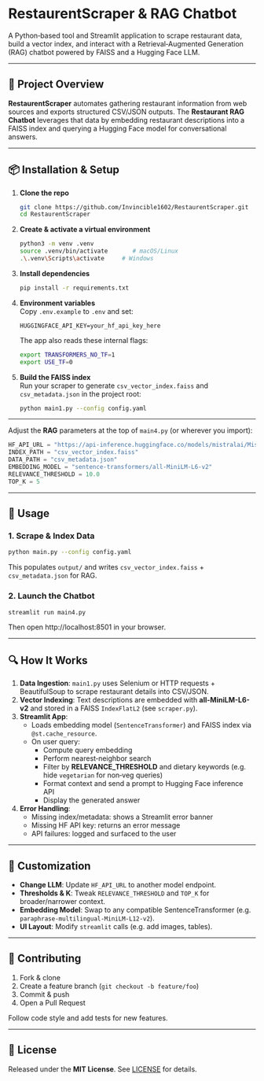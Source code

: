 # RestaurentScraper & RAG Chatbot

A Python‐based tool and Streamlit application to scrape restaurant data, build a vector index, and interact with a Retrieval‑Augmented Generation (RAG) chatbot powered by FAISS and a Hugging Face LLM.

---

## 🚀 Project Overview

**RestaurentScraper** automates gathering restaurant information from web sources and exports structured CSV/JSON outputs. The **Restaurant RAG Chatbot** leverages that data by embedding restaurant descriptions into a FAISS index and querying a Hugging Face model for conversational answers.


---

## 📦 Installation & Setup

1. **Clone the repo**
   ```bash
   git clone https://github.com/Invincible1602/RestaurentScraper.git
   cd RestaurentScraper
   ```

2. **Create & activate a virtual environment**  
   ```bash
   python3 -m venv .venv
   source .venv/bin/activate       # macOS/Linux
   .\.venv\Scripts\activate     # Windows
   ```

3. **Install dependencies**  
   ```bash
   pip install -r requirements.txt
   ```

4. **Environment variables**  
   Copy `.env.example` to `.env` and set:
   ```dotenv
   HUGGINGFACE_API_KEY=your_hf_api_key_here
   ```
   The app also reads these internal flags:
   ```bash
   export TRANSFORMERS_NO_TF=1
   export USE_TF=0
   ```

5. **Build the FAISS index**  
   Run your scraper to generate `csv_vector_index.faiss` and `csv_metadata.json` in the project root:
   ```bash
   python main1.py --config config.yaml
   ```

---

Adjust the **RAG** parameters at the top of `main4.py` (or wherever you import):

```python
HF_API_URL = "https://api-inference.huggingface.co/models/mistralai/Mistral-7B-Instruct-v0.3"
INDEX_PATH = "csv_vector_index.faiss"
DATA_PATH = "csv_metadata.json"
EMBEDDING_MODEL = "sentence-transformers/all-MiniLM-L6-v2"
RELEVANCE_THRESHOLD = 10.0
TOP_K = 5
```

---

## 🏃 Usage

### 1. Scrape & Index Data

```bash
python main.py --config config.yaml
```  
This populates `output/` and writes `csv_vector_index.faiss` + `csv_metadata.json` for RAG.

### 2. Launch the Chatbot

```bash
streamlit run main4.py
```  
Then open http://localhost:8501 in your browser.


---

## 🔍 How It Works

1. **Data Ingestion**: `main1.py` uses Selenium or HTTP requests + BeautifulSoup to scrape restaurant details into CSV/JSON.
2. **Vector Indexing**: Text descriptions are embedded with **all-MiniLM-L6-v2** and stored in a FAISS `IndexFlatL2` (see `scraper.py`).
3. **Streamlit App**:
   - Loads embedding model (`SentenceTransformer`) and FAISS index via `@st.cache_resource`.
   - On user query:
     - Compute query embedding
     - Perform nearest‑neighbor search
     - Filter by **RELEVANCE_THRESHOLD** and dietary keywords (e.g. hide `vegetarian` for non‑veg queries)
     - Format context and send a prompt to Hugging Face inference API
     - Display the generated answer
4. **Error Handling**:
   - Missing index/metadata: shows a Streamlit error banner
   - Missing HF API key: returns an error message
   - API failures: logged and surfaced to the user

---

## 🔧 Customization

- **Change LLM**: Update `HF_API_URL` to another model endpoint.
- **Thresholds & K**: Tweak `RELEVANCE_THRESHOLD` and `TOP_K` for broader/narrower context.
- **Embedding Model**: Swap to any compatible SentenceTransformer (e.g. `paraphrase-multilingual-MiniLM-L12-v2`).
- **UI Layout**: Modify `streamlit` calls (e.g. add images, tables).

---

## 🤝 Contributing

1. Fork & clone
2. Create a feature branch (`git checkout -b feature/foo`)
3. Commit & push
4. Open a Pull Request

Follow code style and add tests for new features.

---

## 📜 License

Released under the **MIT License**. See [LICENSE](LICENSE) for details.

